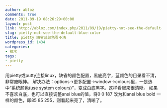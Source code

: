 ```yaml
---
author: abloz
comments: true
date: 2011-09-19 08:26:29+00:00
layout: post
link: http://abloz.com/index.php/2011/09/19/pietty-not-see-the-default-blue-color/
slug: pietty-not-see-the-default-blue-color
title: pietty 缺省蓝颜色看不清
wordpress_id: 1434
categories:
- 技术
tags:
- pietty
---
```


用pietty或putty连接linux，缺省的颜色配置，黑底亮字，蓝颜色的目录看不清，非常废眼神。
解决办法：options->更多配置->window->colours里，一是选中“系统颜色(use system colours)”，变成白底黑字。这样看起来很清晰。
如果不喜欢白底，也可以直接调整ansi blue的值，将0 0 187 改为和ansi blue bold 一样的颜色，即85 85 255，则看起来亮了，清晰了。
